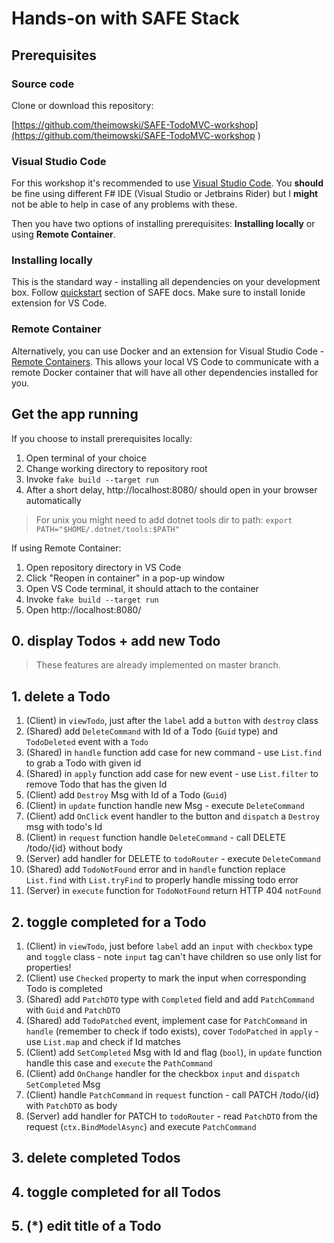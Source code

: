 # Hands-on with SAFE Stack

## Prerequisites

### Source code

Clone or download this repository: 

[https://github.com/theimowski/SAFE-TodoMVC-workshop](https://github.com/theimowski/SAFE-TodoMVC-workshop
)

### Visual Studio Code

For this workshop it's recommended to use [Visual Studio Code](https://code.visualstudio.com/download). You **should** be fine using different F# IDE (Visual Studio or Jetbrains Rider) but I **might** not be able to help in case of any problems with these.

Then you have two options of installing prerequisites: **Installing locally** or using **Remote Container**.

### Installing locally

This is the standard way - installing all dependencies on your development box. Follow [quickstart](https://safe-stack.github.io/docs/quickstart/) section of SAFE docs. Make sure to install Ionide extension for VS Code.

### Remote Container

Alternatively, you can use Docker and an extension for Visual Studio Code - [Remote Containers](https://marketplace.visualstudio.com/items?itemName=ms-vscode-remote.remote-containers). This allows your local VS Code to communicate with a remote Docker container that will have all other dependencies installed for you.

## Get the app running

If you choose to install prerequisites locally:

1. Open terminal of your choice
1. Change working directory to repository root
1. Invoke `fake build --target run`
1. After a short delay, http://localhost:8080/ should open in your browser automatically

> For unix you might need to add dotnet tools dir to path: `export PATH="$HOME/.dotnet/tools:$PATH"`

If using Remote Container:

1. Open repository directory in VS Code
1. Click "Reopen in container" in a pop-up window
1. Open VS Code terminal, it should attach to the container
1. Invoke `fake build --target run`
1. Open http://localhost:8080/

## 0. display Todos + add new Todo

> These features are already implemented on master branch.

## 1. delete a Todo

1. (Client) in `viewTodo`, just after the `label` add a `button` with `destroy` class
1. (Shared) add `DeleteCommand` with Id of a Todo (`Guid` type) and `TodoDeleted` event with a `Todo`
1. (Shared) in `handle` function add case for new command - use `List.find` to grab a Todo with given id
1. (Shared) in `apply` function add case for new event - use `List.filter` to remove Todo that has the given Id
1. (Client) add `Destroy` Msg with Id of a Todo (`Guid`)
1. (Client) in `update` function handle new Msg - execute `DeleteCommand`
1. (Client) add `OnClick` event handler to the button and `dispatch` a `Destroy` msg with todo's Id
1. (Client) in `request` function handle `DeleteCommand` - call DELETE /todo/{id} without body
1. (Server) add handler for DELETE to `todoRouter` - execute `DeleteCommand`
1. (Shared) add `TodoNotFound` error and in `handle` function replace `List.find` with `List.tryFind` to properly handle missing todo error
1. (Server) in `execute` function for `TodoNotFound` return HTTP 404 `notFound`

## 2. toggle completed for a Todo

1. (Client) in `viewTodo`, just before `label` add an `input` with `checkbox` type and `toggle` class - note `input` tag can't have children so use only list for properties!
1. (Client) use `Checked` property to mark the input when corresponding Todo is completed
1. (Shared) add `PatchDTO` type with `Completed` field and add `PatchCommand` with `Guid` and `PatchDTO`
1. (Shared) add `TodoPatched` event, implement case for `PatchCommand` in `handle` (remember to check if todo exists), cover `TodoPatched` in `apply` - use `List.map` and check if Id matches
1. (Client) add `SetCompleted` Msg with Id and flag (`bool`), in `update` function handle this case and `execute` the `PathCommand`
1. (Client) add `OnChange` handler for the checkbox `input` and `dispatch` `SetCompleted` Msg
1. (Client) handle `PatchCommand` in `request` function - call PATCH /todo/{id} with `PatchDTO` as body
1. (Server) add handler for PATCH to `todoRouter` - read `PatchDTO` from the request (`ctx.BindModelAsync`) and execute `PatchCommand`

## 3. delete completed Todos

## 4. toggle completed for all Todos

## 5. (*) edit title of a Todo